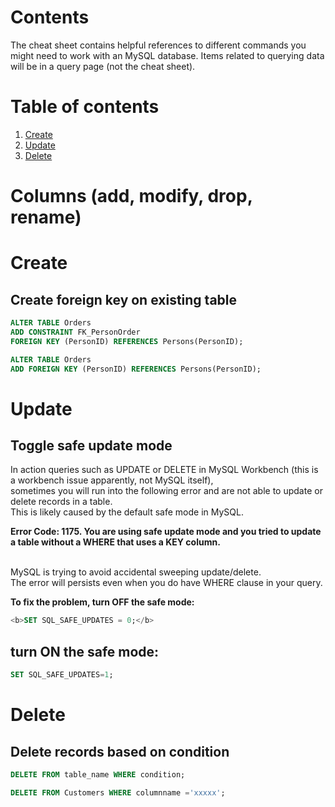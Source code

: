 # Contents
The cheat sheet contains helpful references to different commands you might need to work with an MySQL database. 
Items related to querying data will be in a query page (not the cheat sheet).

# Table of contents
1. [Create](#create)
1. [Update](#update)
3. [Delete](#delete)

# Columns (add, modify, drop, rename) <a name = "columns"></a>

# Create <a name = "create"></a>
## Create foreign key on existing table 

```sql
ALTER TABLE Orders
ADD CONSTRAINT FK_PersonOrder
FOREIGN KEY (PersonID) REFERENCES Persons(PersonID);
```

```sql
ALTER TABLE Orders
ADD FOREIGN KEY (PersonID) REFERENCES Persons(PersonID);
```

# Update <a name = "update"></a>
## Toggle safe update mode
In action queries such as UPDATE or DELETE in MySQL Workbench (this is a workbench issue apparently, not MySQL itself), 
<br/>sometimes you will run into the following error and are not able to update or delete records in a table. 
<br/>This is likely caused by the default safe mode in MySQL. 

<b>Error Code: 1175. You are using safe update mode and you tried to update a table without a WHERE that uses a KEY column.</b>

<br/>MySQL is trying to avoid accidental sweeping update/delete. 
<br/>The error will persists even when you do have WHERE clause in your query.

<b>To fix the problem, turn OFF the safe mode:</b>

```sql
<b>SET SQL_SAFE_UPDATES = 0;</b>
```
## turn ON the safe mode:

```sql
SET SQL_SAFE_UPDATES=1;
```

# Delete 

## Delete records based on condition <a name = "delete"></a>
```sql
DELETE FROM table_name WHERE condition;
```
```sql
DELETE FROM Customers WHERE columnname ='xxxxx';
```
